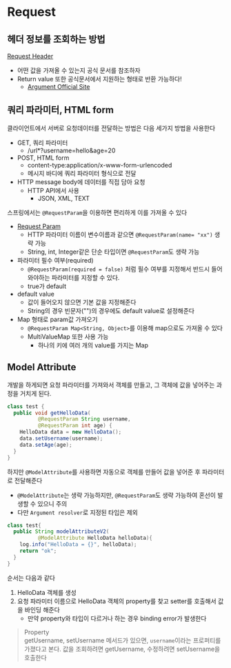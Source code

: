 # Request

## 헤더 정보를 조회하는 방법

[Request Header](./RequestHeaderController.java)

- 어떤 값을 가져올 수 있는지 공식 문서를 참조하자
- Return value 또한 공식문서에서 지원하는 형태로 반환 가능하다! 
  - [Argument Official Site](https://docs.spring.io/spring-framework/docs/current/reference/html/web.html#mvc-ann-arguments)

## 쿼리 파라미터, HTML form

클라이언트에서 서버로 요청데이터를 전달하는 방법은 다음 세가지 방법을 사용한다

- GET, 쿼리 파라미터
  - /url*?username=hello&age=20
- POST, HTML form
  - content-type:application/x-www-form-urlencoded
  - 메시지 바디에 쿼리 파라미터 형식으로 전달
- HTTP message body에 데이터를 직접 담아 요청
  - HTTP API에서 사용
    - JSON, XML, TEXT

스프링에서는 `@RequestParam`을 이용하면 편리하게 이를 가져올 수 있다

- [Request Param](RequestParamController.java)
  - HTTP 파라미터 이름이 변수이름과 같으면 `@RequestParam(name= "xx")` 생략 가능
  - String, int, Integer같은 단순 타입이면 `@RequestParam`도 생략 가능
- 파라미터 필수 여부(required)
  - `@RequestParam(required = false)` 처럼 필수 여부를 지정해서 반드시 들어와야하는 파라미터를 지정할 수 있다.
  - true가 default
- default value
  - 값이 들어오지 않으면 기본 값을 지정해준다
  - String의 경우 빈문자("")의 경우에도 default value로 설정해준다
- Map 형태로 param값 가져오기
  - `@RequestParam Map<String, Object>`를 이용해 map으로도 가져올 수 있다
  - MultiValueMap 또한 사용 가능
    - 하나의 키에 여러 개의 value를 가지는 Map

## Model Attribute

개발을 하게되면 요청 파라미터를 가져와서 객체를 만들고, 그 객체에 값을 넣어주는 과정을 거치게 된다.
```java
class test {
  public void getHelloData(
          @RequestParam String username,
          @RequestParam int age) {
    HelloData data = new HelloData();
    data.setUsername(username);
    data.setAge(age);
  }
}
```

하지만 `@ModelAttribute`를 사용하면 자동으로 객체를 만들어 값을 넣어준 후 파라미터로 전달해준다
- `@ModelAttribute`는 생략 가능하지만, `@RequestParam`도 생략 가능하여 혼선이 발생할 수 있으니 주의
- 다만 `Argument resolver`로 지정된 타입은 제외
```java
class test{
  public String modelAttributeV2(
          @ModelAttribute HelloData helloData){
    log.info("HelloData = {}", helloData);
    return "ok";
  }
}
```
순서는 다음과 같다
1. HelloData 객체를 생성
2. 요청 파라미터 이름으로 HelloData 객체의 property를 찾고 setter를 호출해서 값을 바인딩 해준다
   - 만약 property와 타입이 다르거나 하는 경우 binding error가 발생한다

> Property  
> getUsername, setUsername 메서드가 있으면, `username`이라는 프로퍼티를 가졌다고 본다.
> 값을 조회하려면 getUsername, 수정하려면 setUsername을 호출한다
